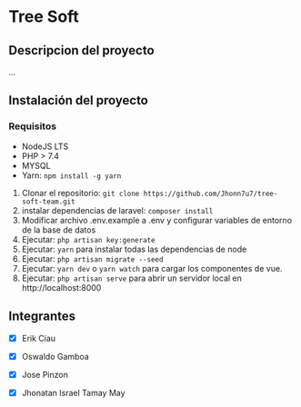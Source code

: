 # Tree Soft

## Descripcion del proyecto

...

## Instalación del proyecto

### Requisitos
- NodeJS LTS
- PHP > 7.4
- MYSQL
- Yarn: `npm install -g yarn`

1. Clonar el repositorio: `git clone https://github.com/Jhonn7u7/tree-soft-team.git`
2. instalar dependencias de laravel: `composer install`
3. Modificar archivo .env.example a .env y configurar variables de entorno de la base de datos
4. Ejecutar: `php artisan key:generate`
5. Ejecutar: `yarn` para instalar todas las dependencias de node
6. Ejecutar:  `php artisan migrate --seed`
7. Ejecutar: `yarn dev` o `yarn watch` para cargar los componentes de vue.
8. Ejecutar: `php artisan serve` para abrir un servidor local en http://localhost:8000

## Integrantes

- [x] Erik Ciau

- [x] Oswaldo Gamboa

- [x] Jose Pinzon

- [x] Jhonatan Israel Tamay May
